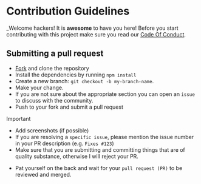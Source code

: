 # Contribution Guidelines

_Welcome hackers! It is **awesome** to have you here! Before you start contributing with this project make sure you read our [Code Of Conduct](https://github.com/seths10/task-clock/blob/main/CODE_OF_CONDUCT.md).

## Submitting a pull request

* [Fork](https://github.com/seths10/task-clock/fork) and clone the repository
* Install the dependencies by running `npm install`
* Create a new branch: `git checkout -b my-branch-name`.
* Make your change.
* If you are not sure about the appropriate section you can open an `issue` to discuss with the community.
* Push to your fork and submit a pull request

> [!IMPORTANT]
>
> - Add screenshots (if possible)
> - If you are resolving a `specific issue`, please mention the issue number in your PR description (e.g. `Fixes #123`)
> - Make sure that you are submitting and committing things that are of quality substance, otherwise I will reject your PR.

* Pat yourself on the back and wait for your `pull request (PR)` to be reviewed and merged.
